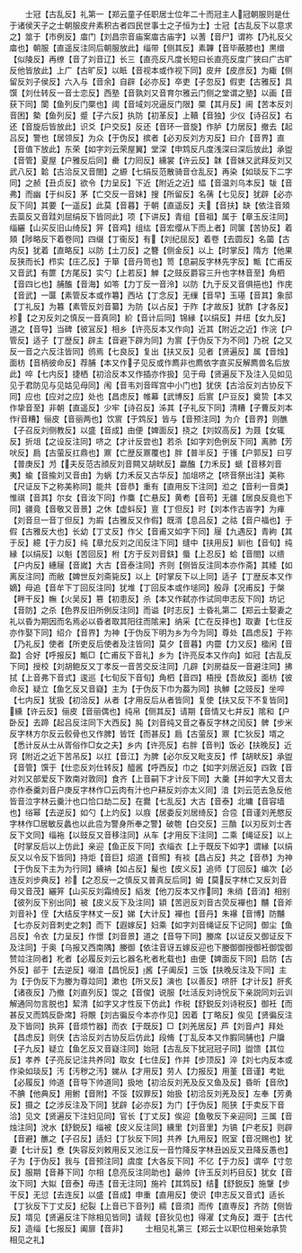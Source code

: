 <!-- { "loadSidebar": true } -->
　　士冠【古乱反】礼第一【郑云童子任职居士位年二十而冠主人冠朝服则是仕于诸侯天子之士朝服皮弁素积古者四民世事士之子恒为士】士冠【古乱反下以意求之】筮于【市例反】庿门【刘昌宗音庙案庿古庙字】以蓍【音尸】谓祢【乃礼反父庿也】朝服【直遥反注同后朝服放此】缁带【侧其反】素韠【音毕蔽膝也】黒缯【似陵反】再缭【音了刘音辽】长三【直亮反凡度长短曰长直亮反度广狭曰广古旷反他皆放此】上广【古旷反】以眡【音视本或作视下同】皮弁【皮彦反】为緅【侧留反刘子侯反】六入与【音余】自辟【必亦反】卒吏【子忽反】假吏【古雅反】具馔【刘仕转反一音士恋反】西塾【音孰刘又音育尔雅云门侧之堂谓之塾】以画【音获下同】闑【鱼列反门橜也】阈【音域刘况逼反门限】橜【其月反】阃【苦本反刘音困】槷【鱼列反】蹙【子六反】执防【初革反】上韇【音独】少仪【诗召反】右还【音旋后皆放此】识爻【户交反】反还【音环一音旋】作胪【力居反】撤去【起吕反】警也【居领反】为众【于伪反】摈者【必刃反刘方刃反】曰介【音界】直【音值下放此】东荣【如字刘云荣屋翼】堂深【申鸩反凡度浅深曰深后放此】承盥【音管】夏屋【户雅反后同】罍【力囘反】纁裳【许云反】韎【音妹又武拜反刘又武八反】韐【古洽反又音閤】之縓【七绢反范散骑音仓乱反】再染【如琰反下二字同】之赪【丑贞反】欲令【力呈反】下近【附近之近】緼【音温刘乌本反】韨【音弗】而幽【于纠反】茅【亡交反一音妹】搜【所留反】名蒨【七见反】犹辟【必亦反下同】其要【一遥反】此莫【音暮】于朝【直遥反】夫【音扶】缺【依注音頍去蘂反又音跬刘屈绢反下皆同此】项【下讲反】青组【音祖】属于【章玉反注同】缁纚【山买反旧山绮反】笄【音鸡】组纮【音宏缨从下而上者】同箧【苦协反】着頍【陟略反下着卷同】四缀【丁衞反】有【刘纪屈反】着卷【去圆反】名蔮【古内反】犹着【直略反】以防【土刀反】之簪【侧金反】以上【时掌反】隋方【他果反狭而长】栉实【庄乙反】于箪【音丹笥也】笥【息嗣反字林先字反】甒【亡甫反又音武】有篚【方尾反】实勺【上若反】觯【之豉反爵容三升也字林音至】角柶【音四匕也】脯醢【音海】如笭【力丁反一音泠】以防【九于反又音俱挹也】作庑【音武】一匴【素管反本或作篹】西坫【丁念反】无缫【音早】玉璂【音其】象邸【丁礼反】为篹【素管反刘音纂】为防【以占反】于阼【才故反】犹酢【才各反】袗【之刃反刘之慎反一音真同】紒【音计后同】锦縁【以绢反】并纽【女九反】道之【音导】当碑【彼冝反】相乡【许亮反本又作向】近其【附近之近】作浣【户管反】适子【丁歴反】辟主【音避下辟为同】为賔【于伪反下为不同】乃祝【之又反一音之六反注皆同】鸧焉【七良反】复出【扶又反】见者【贤遍反】属【音烛】面枋【音柄彼命反】荐脯【本又作子见反或作廌非也廌依字直买反解廌兽名后放此】啐【七内反】捷栖【初洽反本又作插亦作扱】见于毋【贤遍反下及注入见如见见于君防见与见姑见母同】闱【音韦刘音晖宫中小门也】犹侠【古洽反刘古协反下同】应也【应对之应】处也【昌虑反】帷幕【武博反】后賔【户豆反】奠贽【本又作挚音至】非朝【直遥反】少牢【诗召反】泲其【子礼反下同】清糟【子曹反刘本作音糟】俪皮【音丽两也】饮賔【于鸩反】皆与【音预注同】为介【音界】则醮【子召反刘侧教反】以盛【音成】由便【婢面反】挠之【刘奴高反】为聂【女辄反】折俎【之设反注同】哜之【才计反尝也】若杀【如字刘色例反下同】离肺【芳吠反】扃【古萤反扛鼎也】鼏【亡歴反鼏覆也】胖【普半反】于镬【户郭反】曰亨【普庚反】为【夫反范古顔反刘音闗又胡畎反】蠃醢【力禾反】螔【音移刘音夷】蝓【音揄刘又音由】为蜗【力禾反又古华反】加俎哜之【哜音祭出注】美称【尺证反下之称美称同】能共【音恭】重有【直用反下注同】涖之【音利一音类】惟祺【音其】尔女【音汝下同】作麋【亡悬反】黄耇【音苟】无疆【居良反竟也下同】疆竟【音敬又音景】之休【虚蚪反】亶【丁但反】时【刘本作古峕字】为瘅【刘音旦一音丁但反】为嘏【古雅反又作假】既湑【息吕反】之祜【音户福也】于假【古雅反大也】长幼【丁丈反】作父【音甫又如字下同】屦【九遇反】青絇【其于反】繶【于力反】纯【章允反刘之闰反注下同】缝中【扶用反】紃也【音旬】纯縁【以绢反】以魁【苦回反】柎【方于反刘音鈇】蜃【上忍反】蛤【音閤】以缋【户内反】繐屦【音嵗】大古【音泰注同】齐则【侧皆反注同本亦作斋】其緌【如离反注同】而敝【婢世反刘斋毙反】以上【时掌反下以上同】适子【丁歴反本又作嫡】母追【音牟下丁回反注同】犹堆【丁回反本或作塠同】殷冔【况甫反】于槃【畔干反】幠【火吴反】篡【初患反】杀【本又作弑亦作试同申志反下同】坊记【音防】之杀【色界反旧所例反注同】而谥【时志反】士昏礼第二【郑云士娶妻之礼以昏为期因而名焉必以昏者取其阳往而隂来】纳采【亡在反择也】取妻【七住反亦作娶下同】绍介【音界】为神【于伪反下明为乡为今为同】尊处【昌虑反】于祢【乃礼反】使者【所吏反后使者及注皆同】莫夕【音暮】内霤【力又反】楹闲【音盈】合好【呼报反】甒□【亡甫反下音礼】乡为【许亮反本又作向】如冠【古乱反下同】授校【刘胡鲍反又丁孝反一音苦交反注同】几辟【刘房益反一音避注同】拂拭【上音弗下音式】逡巡【七旬反下音旬】角柶【音四】梧授【吾故反】面枋【彼命反】疑立【鱼乞反又音嶷】主为【于伪反下巾为葢为同】执觯【之豉反】坐啐【七内反】犹扱【初洽反】从者【才用反后从者皆同】复使【扶又反下不复皆同】纁【许云反】俪皮【音丽偶也】纯帛【侧其反】请期【音情又七井反】隂和【户卧反】去蹄【起吕反注同下大西反】肫【刘音纯又音之春反字林之闰反】髀【步米反字林方尔反云骹骨也又作脾】皆饪【而甚反】扃【古萤反】鼏【亡狄反】壻之【悉计反从士从胥俗作□女之夫】乡内【许亮反】右胖【音判】饭必【扶晚反】近窍【附近之近下苦吊反】以扛【音江】为脾【必尔反又毗支反】作【胡畎反】承盥【音管】馔于【仕恋反刘仕转反】醯酱【呼西反】巾之【如字刘居近反】四敦【音对刘又部爱反下敦南对敦同】食齐【上音嗣下才计反下同】大羹【并如字大又音太亦作泰羹刘音户庚反字林作□云肉有汁也户耕反刘亦太义同】湆【刘云范去急反他皆音泣字林云羹汁也口恰口劫二反】在爨【七乱反】大古【音泰】北墉【音容墙也】绤幂【去逆反】如勺【上灼反】以庪【居委反刘居绮反】合卺【音谨刘羌愍反字林作□居敏反蠡也以此卺为警身所奉之警】破匏【白交反】三酳【以刃反刘士吝反下文同】缁袘【以豉反又音移注同】从车【才用反下注同】二乘【绳证反】以上【时掌反后以上仿此】亲迎【鱼正反下同】衣缁衣【上于既反下如字】谓縁【以绢反又以令反下皆同】持炬【音巨】炤道【音照】有裧【昌占反】共之【音恭】为神【于伪反下主为为行同】纁袡【如占反】髲也【皮义反】追师【丁回反】编次【必连反刘步典反】袗【之忍反一之慎反又普真反后同】姆【莫反字林亡又反刘音母又音茂】纚笄【山买反刘霜绮反】縚发【他刀反本又作同】朱绡【音消】相别【彼列反下别出同】被【皮义反下及注同】顈【苦迥反刘音古荧反襌也】黼【音斧刘音补】侄【大结反字林丈一反】娣【大计反】襌也【音丹】朱襮【音博】防黼【七亦反刘音刺史之刺】而下【遐嫁反】妇乘【如字刘音绳证反下记同】御尘【鱼吕反】令衣【力呈反】作憬【刘音景】道之【音导下同】媵席【以证反又御证反下及注同】于奥【乌报又西南隅】媵御【依注音讶五嫁反迎也下媵御御授御衽御馂御赞竝注同者】朼者【必履反刘云匕器名朼者朼载也】由便【婢面反下同】启防【古外反】郤于【去逆反】啜湆【昌恱反】酱【子阖反】三饭【扶晚反注及下同】主为【于伪反下为媵为尊竝同】漱也【所又反】演也【以善反】哜肝【才计反】肝炙【诸夜反】乃撤【刘直列反】馂之【音俊】说服【吐活反刘诗恱反下亲説同刘云训解通同勿言脱也】絜清【如字又才性反下仿此】作税【舒鋭反刘诗税反】御衽【而甚反又而鸩反卧席】将覸【刘古徧反今本亦作见】因着【丁略反】俟见【贤徧反注及下皆同】执笲【音烦竹器】而衣【于既反】□【刘羌居反】芦【刘音卢】拜处【昌虑反】则侠【古洽反刘古协反后仿此】段脩【丁乱反本又作腵同脯也】户牖【子九反】疑立【鱼乞反又音嶷注同】始冠【古乱反下犹冠冠子同】盥馈【其位反】孝养【子亮反记注共养同】取女【七住反】作并【步顶反】淬【刘七内反本或作染如琰反】汚【汚秽之汚】娣从【才用反】劳人【力报反】用堇【音谨】考妣【必履反】帅道【音导下帅道同】扱地【初洽反刘羌及反又鱼及反】昏昕【音欣】不腆【他典反】用鲋【音附】不馁【奴罪反】始扱【初洽反刘羌及反】左奉【芳勇反】摄之【之涉反注及下同】犹辟【必亦反】为门【于伪反】阨狭【于卖反下音洽】见文【贤遍反下注妇见同】官长【丁丈反】俟迎【鱼敬反下亲迎同】三属【音烛注同】涗水【舒鋭反】缁被【皮义反注同】纁里【刘音里】为镐【户老反】则辟【音避】醮之【子召反】适妇【丁狄反下同】共养【九用反】贶室【音况赐也】犹妻【七计反】憃【失容反刘敕用反又池江反一音竹降反字林丑凶反又丑降反愚也】子为【于伪反】我与【音预注同】虞度【大各反下同】不亿【于力反】谓卒【寸忽反】服期【音朞下同】尔相【息亮反注同助也】朂帅【许玉反刘朽目反】犹女【音汝下同】大姒【音泰】毋违【音无注同】施衿【其鸩反】结【舒鋭反】施鞶【步干反】无愆【去连反】以盛【音成】申重【直用反】使识【申志反又音式】适长【丁狄反下丁丈反】纪裂【上音已下音列】繻【音须】而传【直専反】齐防【侧皆反】壻见【贤遍反注下除相见皆同】请觌【音狄见也】得濯【丈角反】溉于【古代反】造缁【七报反】阖扉【音非】
　　士相见礼第三【郑云士以职位相亲始承贽相见之礼】
